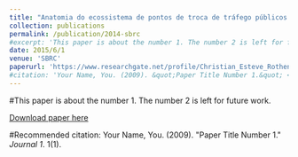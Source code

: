 ```yaml
---
title: "Anatomia do ecossistema de pontos de troca de tráfego públicos na internet do brasil"
collection: publications
permalink: /publication/2014-sbrc
#excerpt: 'This paper is about the number 1. The number 2 is left for future work.'
date: 2015/6/1
venue: 'SBRC'
paperurl: 'https://www.researchgate.net/profile/Christian_Esteve_Rothenberg/publication/308811684_Anatomy_of_Public_Internet_eXchange_Points_Ecosystem_in_Brazil/links/586666e908ae6eb871b09d78/Anatomy-of-Public-Internet-eXchange-Points-Ecosystem-in-Brazil.pdf'
#citation: 'Your Name, You. (2009). &quot;Paper Title Number 1.&quot; <i>Journal 1</i>. 1(1).'
---
```

#This paper is about the number 1. The number 2 is left for future work.

[Download paper here](https://www.researchgate.net/profile/Christian_Esteve_Rothenberg/publication/308811684_Anatomy_of_Public_Internet_eXchange_Points_Ecosystem_in_Brazil/links/586666e908ae6eb871b09d78/Anatomy-of-Public-Internet-eXchange-Points-Ecosystem-in-Brazil.pdf)

#Recommended citation: Your Name, You. (2009). "Paper Title Number 1." <i>Journal 1</i>. 1(1).
